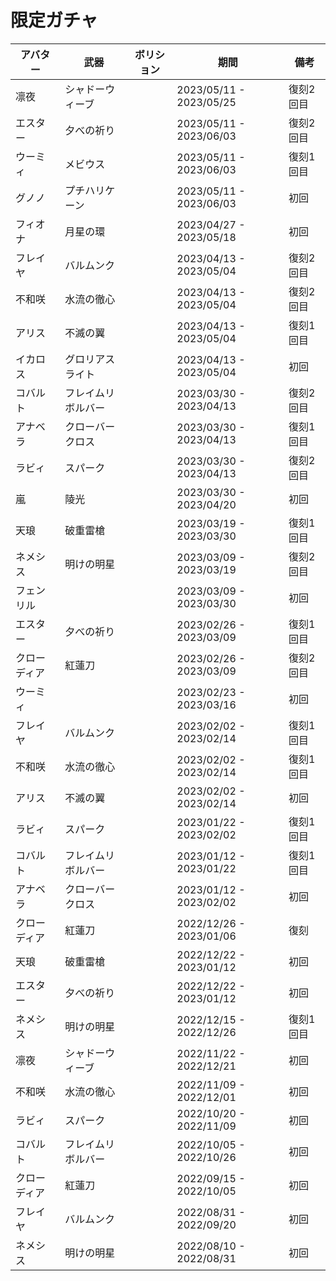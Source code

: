 # 限定ガチャ

| アバター | 武器 | ボリション | 期間 | 備考 |
| --- | --- | --- | --- | --- |
| 凛夜 | シャドーウィーブ |  | 2023/05/11 - 2023/05/25 | 復刻2回目 |
| エスター | 夕べの祈り |  | 2023/05/11 - 2023/06/03 | 復刻2回目 |
| ウーミィ | メビウス |  | 2023/05/11 - 2023/06/03 | 復刻1回目 |
| グノノ | プチハリケーン |  | 2023/05/11 - 2023/06/03 | 初回 |
| フィオナ | 月星の環 |  | 2023/04/27 - 2023/05/18 | 初回 |
| フレイヤ | バルムンク |  | 2023/04/13 - 2023/05/04 | 復刻2回目 |
| 不和咲 | 水流の徹心 |  | 2023/04/13 - 2023/05/04 | 復刻2回目 |
| アリス | 不滅の翼 |  | 2023/04/13 - 2023/05/04 | 復刻1回目 |
| イカロス | グロリアスライト |  |  2023/04/13 - 2023/05/04 | 初回 |
| コバルト | フレイムリボルバー |  | 2023/03/30 - 2023/04/13 | 復刻2回目 |
| アナベラ | クローバークロス |  | 2023/03/30 - 2023/04/13 | 復刻1回目 |
| ラビィ | スパーク |  | 2023/03/30 - 2023/04/13 | 復刻2回目 |
| 嵐 | 陵光 |  | 2023/03/30 - 2023/04/20 | 初回 |
| 天琅 | 破重雷槍 |  | 2023/03/19 - 2023/03/30 | 復刻1回目 |
| ネメシス | 明けの明星 |  | 2023/03/09 - 2023/03/19 | 復刻2回目 |
| フェンリル |  |  | 2023/03/09 - 2023/03/30 | 初回 |
| エスター | 夕べの祈り |  | 2023/02/26 - 2023/03/09 | 復刻1回目 |
| クローディア | 紅蓮刀 |  | 2023/02/26 - 2023/03/09 | 復刻2回目 |
| ウーミィ |  |  | 2023/02/23 - 2023/03/16 | 初回 |
| フレイヤ | バルムンク |  |  2023/02/02 - 2023/02/14 | 復刻1回目 |
| 不和咲 | 水流の徹心 |  | 2023/02/02 - 2023/02/14 | 復刻1回目 |
| アリス | 不滅の翼 |  | 2023/02/02 - 2023/02/14 | 初回 |
| ラビィ | スパーク |  | 2023/01/22 - 2023/02/02 | 復刻1回目 |
| コバルト | フレイムリボルバー |  | 2023/01/12 - 2023/01/22 | 復刻1回目 |
| アナベラ | クローバークロス |  | 2023/01/12 - 2023/02/02 | 初回 |
| クローディア | 紅蓮刀 |  | 2022/12/26 - 2023/01/06 | 復刻 |
| 天琅 | 破重雷槍 |  | 2022/12/22 - 2023/01/12 | 初回 |
| エスター | 夕べの祈り |  | 2022/12/22 - 2023/01/12 | 初回 |
| ネメシス | 明けの明星 |  | 2022/12/15 - 2022/12/26 | 復刻1回目 |
| 凛夜 | シャドーウィーブ |  | 2022/11/22 - 2022/12/21 | 初回 |
| 不和咲 | 水流の徹心 |  | 2022/11/09 - 2022/12/01 | 初回 |
| ラビィ | スパーク |  | 2022/10/20 - 2022/11/09 | 初回 |
| コバルト | フレイムリボルバー |  | 2022/10/05 - 2022/10/26 | 初回 |
| クローディア | 紅蓮刀 |  | 2022/09/15 - 2022/10/05 | 初回 |
| フレイヤ | バルムンク |  | 2022/08/31 - 2022/09/20 | 初回 |
| ネメシス | 明けの明星 |  | 2022/08/10 - 2022/08/31 | 初回 |
